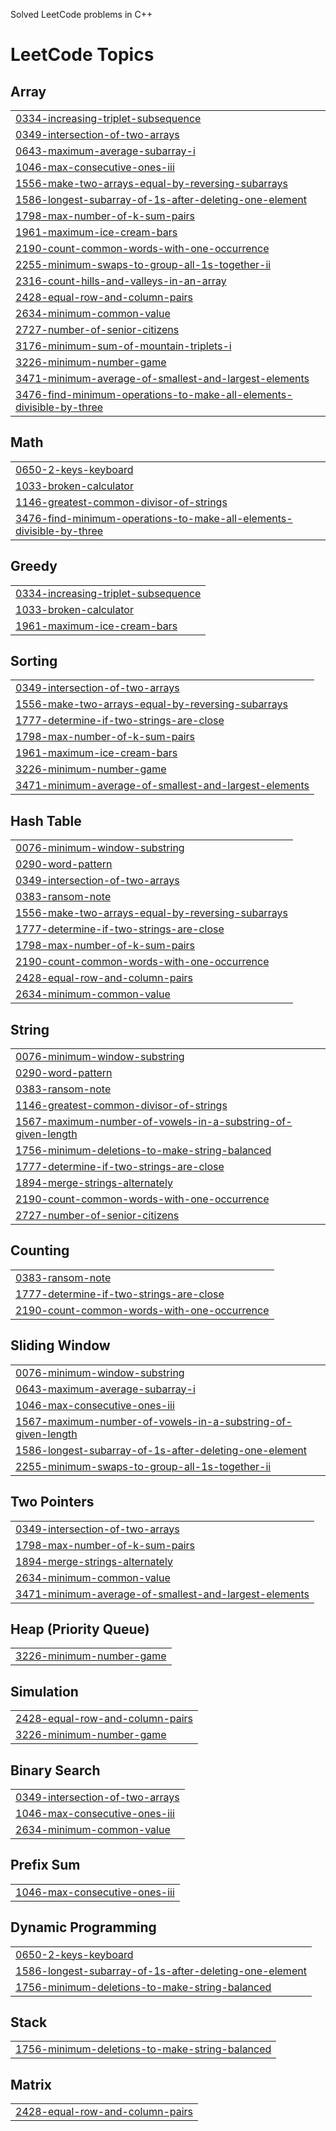 Solved LeetCode problems in C++

<!---LeetCode Topics Start-->
# LeetCode Topics
## Array
|  |
| ------- |
| [0334-increasing-triplet-subsequence](https://github.com/Ankith-SR/LeetCode/tree/master/0334-increasing-triplet-subsequence) |
| [0349-intersection-of-two-arrays](https://github.com/Ankith-SR/LeetCode/tree/master/0349-intersection-of-two-arrays) |
| [0643-maximum-average-subarray-i](https://github.com/Ankith-SR/LeetCode/tree/master/0643-maximum-average-subarray-i) |
| [1046-max-consecutive-ones-iii](https://github.com/Ankith-SR/LeetCode/tree/master/1046-max-consecutive-ones-iii) |
| [1556-make-two-arrays-equal-by-reversing-subarrays](https://github.com/Ankith-SR/LeetCode/tree/master/1556-make-two-arrays-equal-by-reversing-subarrays) |
| [1586-longest-subarray-of-1s-after-deleting-one-element](https://github.com/Ankith-SR/LeetCode/tree/master/1586-longest-subarray-of-1s-after-deleting-one-element) |
| [1798-max-number-of-k-sum-pairs](https://github.com/Ankith-SR/LeetCode/tree/master/1798-max-number-of-k-sum-pairs) |
| [1961-maximum-ice-cream-bars](https://github.com/Ankith-SR/LeetCode/tree/master/1961-maximum-ice-cream-bars) |
| [2190-count-common-words-with-one-occurrence](https://github.com/Ankith-SR/LeetCode/tree/master/2190-count-common-words-with-one-occurrence) |
| [2255-minimum-swaps-to-group-all-1s-together-ii](https://github.com/Ankith-SR/LeetCode/tree/master/2255-minimum-swaps-to-group-all-1s-together-ii) |
| [2316-count-hills-and-valleys-in-an-array](https://github.com/Ankith-SR/LeetCode/tree/master/2316-count-hills-and-valleys-in-an-array) |
| [2428-equal-row-and-column-pairs](https://github.com/Ankith-SR/LeetCode/tree/master/2428-equal-row-and-column-pairs) |
| [2634-minimum-common-value](https://github.com/Ankith-SR/LeetCode/tree/master/2634-minimum-common-value) |
| [2727-number-of-senior-citizens](https://github.com/Ankith-SR/LeetCode/tree/master/2727-number-of-senior-citizens) |
| [3176-minimum-sum-of-mountain-triplets-i](https://github.com/Ankith-SR/LeetCode/tree/master/3176-minimum-sum-of-mountain-triplets-i) |
| [3226-minimum-number-game](https://github.com/Ankith-SR/LeetCode/tree/master/3226-minimum-number-game) |
| [3471-minimum-average-of-smallest-and-largest-elements](https://github.com/Ankith-SR/LeetCode/tree/master/3471-minimum-average-of-smallest-and-largest-elements) |
| [3476-find-minimum-operations-to-make-all-elements-divisible-by-three](https://github.com/Ankith-SR/LeetCode/tree/master/3476-find-minimum-operations-to-make-all-elements-divisible-by-three) |
## Math
|  |
| ------- |
| [0650-2-keys-keyboard](https://github.com/Ankith-SR/LeetCode/tree/master/0650-2-keys-keyboard) |
| [1033-broken-calculator](https://github.com/Ankith-SR/LeetCode/tree/master/1033-broken-calculator) |
| [1146-greatest-common-divisor-of-strings](https://github.com/Ankith-SR/LeetCode/tree/master/1146-greatest-common-divisor-of-strings) |
| [3476-find-minimum-operations-to-make-all-elements-divisible-by-three](https://github.com/Ankith-SR/LeetCode/tree/master/3476-find-minimum-operations-to-make-all-elements-divisible-by-three) |
## Greedy
|  |
| ------- |
| [0334-increasing-triplet-subsequence](https://github.com/Ankith-SR/LeetCode/tree/master/0334-increasing-triplet-subsequence) |
| [1033-broken-calculator](https://github.com/Ankith-SR/LeetCode/tree/master/1033-broken-calculator) |
| [1961-maximum-ice-cream-bars](https://github.com/Ankith-SR/LeetCode/tree/master/1961-maximum-ice-cream-bars) |
## Sorting
|  |
| ------- |
| [0349-intersection-of-two-arrays](https://github.com/Ankith-SR/LeetCode/tree/master/0349-intersection-of-two-arrays) |
| [1556-make-two-arrays-equal-by-reversing-subarrays](https://github.com/Ankith-SR/LeetCode/tree/master/1556-make-two-arrays-equal-by-reversing-subarrays) |
| [1777-determine-if-two-strings-are-close](https://github.com/Ankith-SR/LeetCode/tree/master/1777-determine-if-two-strings-are-close) |
| [1798-max-number-of-k-sum-pairs](https://github.com/Ankith-SR/LeetCode/tree/master/1798-max-number-of-k-sum-pairs) |
| [1961-maximum-ice-cream-bars](https://github.com/Ankith-SR/LeetCode/tree/master/1961-maximum-ice-cream-bars) |
| [3226-minimum-number-game](https://github.com/Ankith-SR/LeetCode/tree/master/3226-minimum-number-game) |
| [3471-minimum-average-of-smallest-and-largest-elements](https://github.com/Ankith-SR/LeetCode/tree/master/3471-minimum-average-of-smallest-and-largest-elements) |
## Hash Table
|  |
| ------- |
| [0076-minimum-window-substring](https://github.com/Ankith-SR/LeetCode/tree/master/0076-minimum-window-substring) |
| [0290-word-pattern](https://github.com/Ankith-SR/LeetCode/tree/master/0290-word-pattern) |
| [0349-intersection-of-two-arrays](https://github.com/Ankith-SR/LeetCode/tree/master/0349-intersection-of-two-arrays) |
| [0383-ransom-note](https://github.com/Ankith-SR/LeetCode/tree/master/0383-ransom-note) |
| [1556-make-two-arrays-equal-by-reversing-subarrays](https://github.com/Ankith-SR/LeetCode/tree/master/1556-make-two-arrays-equal-by-reversing-subarrays) |
| [1777-determine-if-two-strings-are-close](https://github.com/Ankith-SR/LeetCode/tree/master/1777-determine-if-two-strings-are-close) |
| [1798-max-number-of-k-sum-pairs](https://github.com/Ankith-SR/LeetCode/tree/master/1798-max-number-of-k-sum-pairs) |
| [2190-count-common-words-with-one-occurrence](https://github.com/Ankith-SR/LeetCode/tree/master/2190-count-common-words-with-one-occurrence) |
| [2428-equal-row-and-column-pairs](https://github.com/Ankith-SR/LeetCode/tree/master/2428-equal-row-and-column-pairs) |
| [2634-minimum-common-value](https://github.com/Ankith-SR/LeetCode/tree/master/2634-minimum-common-value) |
## String
|  |
| ------- |
| [0076-minimum-window-substring](https://github.com/Ankith-SR/LeetCode/tree/master/0076-minimum-window-substring) |
| [0290-word-pattern](https://github.com/Ankith-SR/LeetCode/tree/master/0290-word-pattern) |
| [0383-ransom-note](https://github.com/Ankith-SR/LeetCode/tree/master/0383-ransom-note) |
| [1146-greatest-common-divisor-of-strings](https://github.com/Ankith-SR/LeetCode/tree/master/1146-greatest-common-divisor-of-strings) |
| [1567-maximum-number-of-vowels-in-a-substring-of-given-length](https://github.com/Ankith-SR/LeetCode/tree/master/1567-maximum-number-of-vowels-in-a-substring-of-given-length) |
| [1756-minimum-deletions-to-make-string-balanced](https://github.com/Ankith-SR/LeetCode/tree/master/1756-minimum-deletions-to-make-string-balanced) |
| [1777-determine-if-two-strings-are-close](https://github.com/Ankith-SR/LeetCode/tree/master/1777-determine-if-two-strings-are-close) |
| [1894-merge-strings-alternately](https://github.com/Ankith-SR/LeetCode/tree/master/1894-merge-strings-alternately) |
| [2190-count-common-words-with-one-occurrence](https://github.com/Ankith-SR/LeetCode/tree/master/2190-count-common-words-with-one-occurrence) |
| [2727-number-of-senior-citizens](https://github.com/Ankith-SR/LeetCode/tree/master/2727-number-of-senior-citizens) |
## Counting
|  |
| ------- |
| [0383-ransom-note](https://github.com/Ankith-SR/LeetCode/tree/master/0383-ransom-note) |
| [1777-determine-if-two-strings-are-close](https://github.com/Ankith-SR/LeetCode/tree/master/1777-determine-if-two-strings-are-close) |
| [2190-count-common-words-with-one-occurrence](https://github.com/Ankith-SR/LeetCode/tree/master/2190-count-common-words-with-one-occurrence) |
## Sliding Window
|  |
| ------- |
| [0076-minimum-window-substring](https://github.com/Ankith-SR/LeetCode/tree/master/0076-minimum-window-substring) |
| [0643-maximum-average-subarray-i](https://github.com/Ankith-SR/LeetCode/tree/master/0643-maximum-average-subarray-i) |
| [1046-max-consecutive-ones-iii](https://github.com/Ankith-SR/LeetCode/tree/master/1046-max-consecutive-ones-iii) |
| [1567-maximum-number-of-vowels-in-a-substring-of-given-length](https://github.com/Ankith-SR/LeetCode/tree/master/1567-maximum-number-of-vowels-in-a-substring-of-given-length) |
| [1586-longest-subarray-of-1s-after-deleting-one-element](https://github.com/Ankith-SR/LeetCode/tree/master/1586-longest-subarray-of-1s-after-deleting-one-element) |
| [2255-minimum-swaps-to-group-all-1s-together-ii](https://github.com/Ankith-SR/LeetCode/tree/master/2255-minimum-swaps-to-group-all-1s-together-ii) |
## Two Pointers
|  |
| ------- |
| [0349-intersection-of-two-arrays](https://github.com/Ankith-SR/LeetCode/tree/master/0349-intersection-of-two-arrays) |
| [1798-max-number-of-k-sum-pairs](https://github.com/Ankith-SR/LeetCode/tree/master/1798-max-number-of-k-sum-pairs) |
| [1894-merge-strings-alternately](https://github.com/Ankith-SR/LeetCode/tree/master/1894-merge-strings-alternately) |
| [2634-minimum-common-value](https://github.com/Ankith-SR/LeetCode/tree/master/2634-minimum-common-value) |
| [3471-minimum-average-of-smallest-and-largest-elements](https://github.com/Ankith-SR/LeetCode/tree/master/3471-minimum-average-of-smallest-and-largest-elements) |
## Heap (Priority Queue)
|  |
| ------- |
| [3226-minimum-number-game](https://github.com/Ankith-SR/LeetCode/tree/master/3226-minimum-number-game) |
## Simulation
|  |
| ------- |
| [2428-equal-row-and-column-pairs](https://github.com/Ankith-SR/LeetCode/tree/master/2428-equal-row-and-column-pairs) |
| [3226-minimum-number-game](https://github.com/Ankith-SR/LeetCode/tree/master/3226-minimum-number-game) |
## Binary Search
|  |
| ------- |
| [0349-intersection-of-two-arrays](https://github.com/Ankith-SR/LeetCode/tree/master/0349-intersection-of-two-arrays) |
| [1046-max-consecutive-ones-iii](https://github.com/Ankith-SR/LeetCode/tree/master/1046-max-consecutive-ones-iii) |
| [2634-minimum-common-value](https://github.com/Ankith-SR/LeetCode/tree/master/2634-minimum-common-value) |
## Prefix Sum
|  |
| ------- |
| [1046-max-consecutive-ones-iii](https://github.com/Ankith-SR/LeetCode/tree/master/1046-max-consecutive-ones-iii) |
## Dynamic Programming
|  |
| ------- |
| [0650-2-keys-keyboard](https://github.com/Ankith-SR/LeetCode/tree/master/0650-2-keys-keyboard) |
| [1586-longest-subarray-of-1s-after-deleting-one-element](https://github.com/Ankith-SR/LeetCode/tree/master/1586-longest-subarray-of-1s-after-deleting-one-element) |
| [1756-minimum-deletions-to-make-string-balanced](https://github.com/Ankith-SR/LeetCode/tree/master/1756-minimum-deletions-to-make-string-balanced) |
## Stack
|  |
| ------- |
| [1756-minimum-deletions-to-make-string-balanced](https://github.com/Ankith-SR/LeetCode/tree/master/1756-minimum-deletions-to-make-string-balanced) |
## Matrix
|  |
| ------- |
| [2428-equal-row-and-column-pairs](https://github.com/Ankith-SR/LeetCode/tree/master/2428-equal-row-and-column-pairs) |
<!---LeetCode Topics End-->